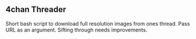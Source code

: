 ## 4chan Threader
Short bash script to download full resolution images from ones thread.
Pass URL as an argument. Sifting through needs improvements.
